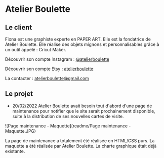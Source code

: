 # Atelier Boulette

## Le client 
Fiona est une graphiste experte en PAPER ART. Elle est la fondatrice de Atelier Boulette. Elle réalise des objets mignons et personnalisables grâce à un outil appelé : Cricut Maker.

Découvrir son compte Instagram : [@atelierboulette](https://www.instagram.com/atelierboulette/)

Découvrir son compte Etsy : [atelierboulette](https://etsy.me/3BCv00C)

La contacter : [atelierboulette@gmail.com](atelierboulette@gmail.com)

## Le projet
- 20/02/2022
Atelier Boulette avait besoin tout d'abord d'une page de maintenance pour notifier que le site serait prochainement disponible, suite à la distribution de ses nouvelles cartes de visite.

![Page maintenance - Maquette](readme/Page maintenance - Maquette.JPG)

La page de maintenance a totalement été réalisée en HTML/CSS purs. La maquette a été réalisée par Atelier Boulette. La charte graphique était déjà existante.

